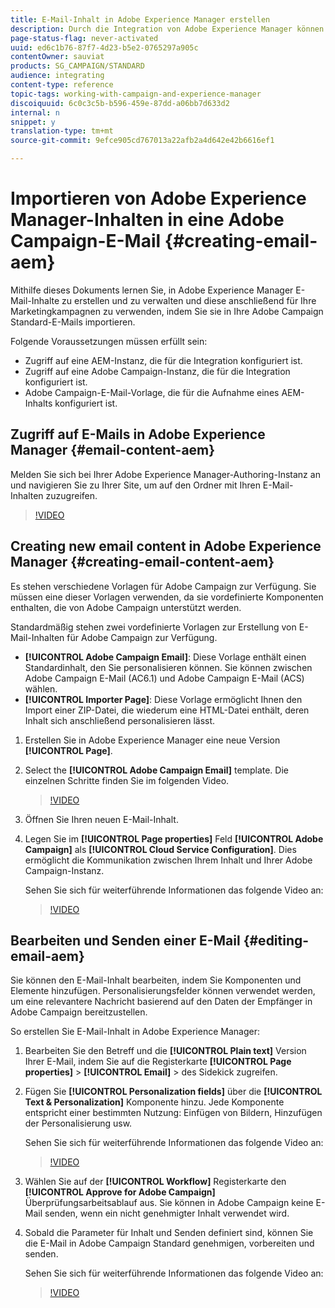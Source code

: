 ```yaml
---
title: E-Mail-Inhalt in Adobe Experience Manager erstellen
description: Durch die Integration von Adobe Experience Manager können Sie Inhalte direkt in AEM erstellen und später in Adobe Campaign verwenden.
page-status-flag: never-activated
uuid: ed6c1b76-87f7-4d23-b5e2-0765297a905c
contentOwner: sauviat
products: SG_CAMPAIGN/STANDARD
audience: integrating
content-type: reference
topic-tags: working-with-campaign-and-experience-manager
discoiquuid: 6c0c3c5b-b596-459e-87dd-a06bb7d633d2
internal: n
snippet: y
translation-type: tm+mt
source-git-commit: 9efce905cd767013a22afb2a4d642e42b6616ef1

---
```



# Importieren von Adobe Experience Manager-Inhalten in eine Adobe Campaign-E-Mail {#creating-email-aem}

Mithilfe dieses Dokuments lernen Sie, in   Adobe Experience Manager   E-Mail-Inhalte zu erstellen und zu verwalten und diese anschließend für Ihre Marketingkampagnen zu verwenden, indem Sie sie in   Ihre Adobe Campaign Standard-E-Mails importieren.

Folgende Voraussetzungen müssen erfüllt sein:

* Zugriff auf eine AEM-Instanz, die für die Integration konfiguriert ist.
* Zugriff auf eine Adobe Campaign-Instanz, die für die Integration konfiguriert ist.
* Adobe Campaign-E-Mail-Vorlage, die für die Aufnahme eines AEM-Inhalts konfiguriert ist.

## Zugriff auf E-Mails in Adobe Experience Manager {#email-content-aem}

Melden Sie sich bei Ihrer Adobe Experience Manager-Authoring-Instanz an und navigieren Sie zu Ihrer Site, um auf den Ordner mit Ihren E-Mail-Inhalten zuzugreifen.

>[!VIDEO](https://images-tv.adobe.com/mpcv3/2674d459-d57b-413b-9d34-9fd941666023_1575035768.854x480at800_h264.mp4)

## Creating new email content in Adobe Experience Manager {#creating-email-content-aem}

Es stehen verschiedene Vorlagen für Adobe Campaign zur Verfügung. Sie müssen eine dieser Vorlagen verwenden, da sie vordefinierte Komponenten enthalten, die von Adobe Campaign unterstützt werden.

Standardmäßig stehen zwei vordefinierte Vorlagen zur Erstellung von E-Mail-Inhalten für Adobe Campaign zur Verfügung.

* **[!UICONTROL Adobe Campaign Email]**: Diese Vorlage enthält einen Standardinhalt, den Sie personalisieren können. Sie können zwischen Adobe Campaign E-Mail (AC6.1) und Adobe Campaign E-Mail (ACS) wählen.
* **[!UICONTROL Importer Page]**: Diese Vorlage ermöglicht Ihnen den Import einer ZIP-Datei, die wiederum eine HTML-Datei enthält, deren Inhalt sich anschließend personalisieren lässt.

1. Erstellen Sie in Adobe Experience Manager eine neue Version **[!UICONTROL Page]**.

1. Select the **[!UICONTROL Adobe Campaign Email]** template. Die einzelnen Schritte finden Sie im folgenden Video.
   >[!VIDEO](https://video.tv.adobe.com/v/29997)

1. Öffnen Sie Ihren neuen E-Mail-Inhalt.

1. Legen Sie im **[!UICONTROL Page properties]** Feld **[!UICONTROL Adobe Campaign]** als **[!UICONTROL Cloud Service Configuration]**. Dies ermöglicht die Kommunikation zwischen Ihrem Inhalt und Ihrer Adobe Campaign-Instanz.

   Sehen Sie sich für weiterführende Informationen das folgende Video an:

   >[!VIDEO](https://video.tv.adobe.com/v/29999)

## Bearbeiten und Senden einer E-Mail {#editing-email-aem}

Sie können den E-Mail-Inhalt bearbeiten, indem Sie Komponenten und Elemente hinzufügen. Personalisierungsfelder können verwendet werden, um eine relevantere Nachricht basierend auf den Daten der Empfänger in Adobe Campaign bereitzustellen.

So erstellen Sie E-Mail-Inhalt in Adobe Experience Manager:

1. Bearbeiten Sie den Betreff und die **[!UICONTROL Plain text]** Version Ihrer E-Mail, indem Sie auf die Registerkarte **[!UICONTROL Page properties]** > **[!UICONTROL Email]** > des Sidekick zugreifen.

1. Fügen Sie **[!UICONTROL Personalization fields]** über die **[!UICONTROL Text & Personalization]** Komponente hinzu. Jede Komponente entspricht einer bestimmten Nutzung: Einfügen von Bildern, Hinzufügen der Personalisierung usw.

   Sehen Sie sich für weiterführende Informationen das folgende Video an:
   >[!VIDEO](https://video.tv.adobe.com/v/29998)

1. Wählen Sie auf der **[!UICONTROL Workflow]** Registerkarte den **[!UICONTROL Approve for Adobe Campaign]** Überprüfungsarbeitsablauf aus. Sie können in Adobe Campaign keine E-Mail senden, wenn ein nicht genehmigter Inhalt verwendet wird.

1. Sobald die Parameter für Inhalt und Senden definiert sind, können Sie die E-Mail in Adobe Campaign Standard genehmigen, vorbereiten und senden.

   Sehen Sie sich für weiterführende Informationen das folgende Video an:

   >[!VIDEO](https://video.tv.adobe.com/v/23721)
